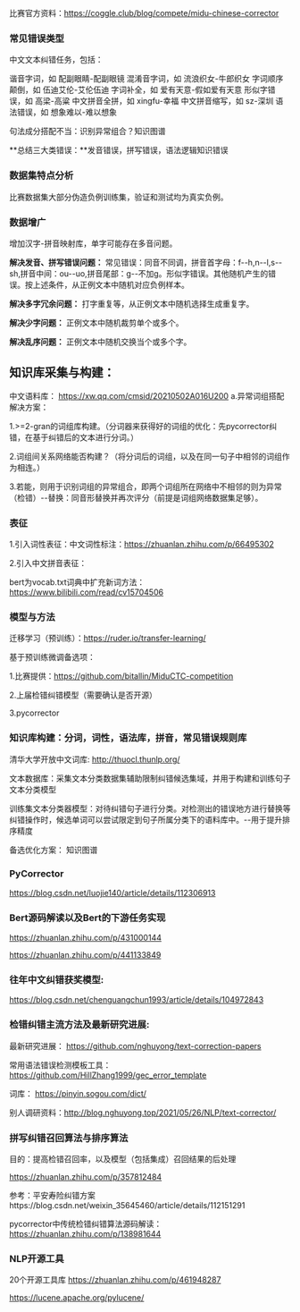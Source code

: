 比赛官方资料：https://coggle.club/blog/compete/midu-chinese-corrector

### 常见错误类型

中文文本纠错任务，包括：

谐音字词，如 配副眼睛-配副眼镜
混淆音字词，如 流浪织女-牛郎织女
字词顺序颠倒，如 伍迪艾伦-艾伦伍迪
字词补全，如 爱有天意-假如爱有天意
形似字错误，如 高梁-高粱
中文拼音全拼，如 xingfu-幸福
中文拼音缩写，如 sz-深圳
语法错误，如 想象难以-难以想象

句法成分搭配不当：识别异常组合？知识图谱

**总结三大类错误：**发音错误，拼写错误，语法逻辑知识错误

### 数据集特点分析

比赛数据集大部分伪造负例训练集，验证和测试均为真实负例。



### 数据增广

增加汉字-拼音映射库，单字可能存在多音问题。

**解决发音、拼写错误问题：** 常见错误：同音不同调，拼音首字母：f--h,n--l,s--sh,拼音中间：ou--uo,拼音尾部：g--不加g。形似字错误。其他随机产生的错误。按上述条件，从正例文本中随机对应负例样本。

**解决多字冗余问题：** 打字重复等，从正例文本中随机选择生成重复字。

**解决少字问题：** 正例文本中随机裁剪单个或多个。

**解决乱序问题：** 正例文本中随机交换当个或多个字。

## 知识库采集与构建：
中文语料库： https://xw.qq.com/cmsid/20210502A016U200
a.异常词组搭配解决方案：

1.>=2-gran的词组库构建。（分词器来获得好的词组的优化：先pycorrector纠错，在基于纠错后的文本进行分词。）

2.词组间关系网络能否构建？（将分词后的词组，以及在同一句子中相邻的词组作为相连。）

3.若能，则用于识别词组的异常组合，即两个词组所在网络中不相邻的则为异常（检错）--替换：同音形替换并再次评分（前提是词组网络数据集足够）。

### 表征

1.引入词性表征：中文词性标注：https://zhuanlan.zhihu.com/p/66495302

2.引入中文拼音表征：

bert为vocab.txt词典中扩充新词方法：https://www.bilibili.com/read/cv15704506

### 模型与方法

迁移学习（预训练）：https://ruder.io/transfer-learning/

基于预训练微调备选项：

1.比赛提供：https://github.com/bitallin/MiduCTC-competition

2.上届检错纠错模型（需要确认是否开源）

3.pycorrector


### 知识库构建：分词，词性，语法库，拼音，常见错误规则库
清华大学开放中文词库: http://thuocl.thunlp.org/

文本数据库：采集文本分类数据集辅助限制纠错候选集域，并用于构建和训练句子文本分类模型

训练集文本分类器模型：对待纠错句子进行分类。对检测出的错误地方进行替换等纠错操作时，候选单词可以尝试限定到句子所属分类下的语料库中。--用于提升排序精度

备选优化方案： 知识图谱

### PyCorrector

https://blog.csdn.net/luojie140/article/details/112306913

### Bert源码解读以及Bert的下游任务实现

https://zhuanlan.zhihu.com/p/431000144

https://zhuanlan.zhihu.com/p/441133849

### 往年中文纠错获奖模型:

https://blog.csdn.net/chenguangchun1993/article/details/104972843

### 检错纠错主流方法及最新研究进展:
最新研究进展：
https://github.com/nghuyong/text-correction-papers

常用语法错误检测模板工具：
https://github.com/HillZhang1999/gec_error_template

词库：
https://pinyin.sogou.com/dict/

别人调研资料：http://blog.nghuyong.top/2021/05/26/NLP/text-corrector/

### 拼写纠错召回算法与排序算法
目的：提高检错召回率，以及模型（包括集成）召回结果的后处理

https://zhuanlan.zhihu.com/p/357812484

参考：平安寿险纠错方案https://blog.csdn.net/weixin_35645460/article/details/112151291

pycorrector中传统检错纠错算法源码解读：https://zhuanlan.zhihu.com/p/138981644

### NLP开源工具
20个开源工具库
https://zhuanlan.zhihu.com/p/461948287

https://lucene.apache.org/pylucene/